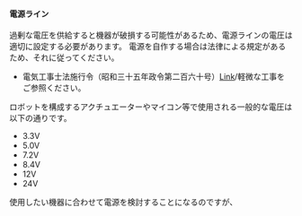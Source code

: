 #### 電源ライン

過剰な電圧を供給すると機器が破損する可能性があるため、電源ラインの電圧は適切に設定する必要があります。
電源を自作する場合は法律による規定があるため、それに従ってください。

* 電気工事士法施行令（昭和三十五年政令第二百六十号）[Link](https://elaws.e-gov.go.jp/document?lawid=335CO0000000260)/軽微な工事をご参照ください。

ロボットを構成するアクチュエーターやマイコン等で使用される一般的な電圧は以下の通りです。

* 3.3V
* 5.0V
* 7.2V
* 8.4V
* 12V
* 24V

使用したい機器に合わせて電源を検討することになるのですが、
